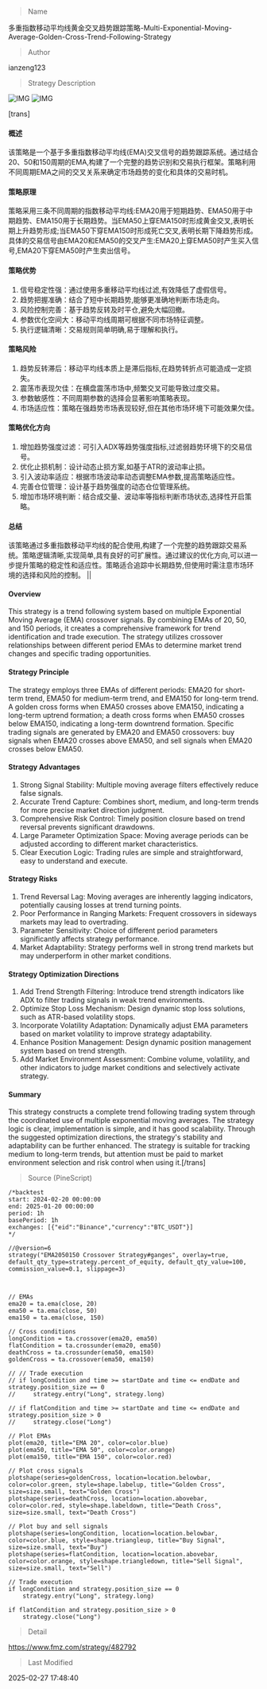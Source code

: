 
> Name

多重指数移动平均线黄金交叉趋势跟踪策略-Multi-Exponential-Moving-Average-Golden-Cross-Trend-Following-Strategy

> Author

ianzeng123

> Strategy Description

![IMG](https://www.fmz.com/upload/asset/2d8c8431cf79f27ad0ccf.png)
![IMG](https://www.fmz.com/upload/asset/2d98cea5e1acd25e7b3ec.png)




[trans]
#### 概述
该策略是一个基于多重指数移动平均线(EMA)交叉信号的趋势跟踪系统。通过结合20、50和150周期的EMA,构建了一个完整的趋势识别和交易执行框架。策略利用不同周期EMA之间的交叉关系来确定市场趋势的变化和具体的交易时机。

#### 策略原理
策略采用三条不同周期的指数移动平均线:EMA20用于短期趋势、EMA50用于中期趋势、EMA150用于长期趋势。当EMA50上穿EMA150时形成黄金交叉,表明长期上升趋势形成;当EMA50下穿EMA150时形成死亡交叉,表明长期下降趋势形成。具体的交易信号由EMA20和EMA50的交叉产生:EMA20上穿EMA50时产生买入信号,EMA20下穿EMA50时产生卖出信号。

#### 策略优势
1. 信号稳定性强：通过使用多重移动平均线过滤,有效降低了虚假信号。
2. 趋势把握准确：结合了短中长期趋势,能够更准确地判断市场走向。
3. 风险控制完善：基于趋势反转及时平仓,避免大幅回撤。
4. 参数优化空间大：移动平均线周期可根据不同市场特征调整。
5. 执行逻辑清晰：交易规则简单明确,易于理解和执行。

#### 策略风险
1. 趋势反转滞后：移动平均线本质上是滞后指标,在趋势转折点可能造成一定损失。
2. 震荡市表现欠佳：在横盘震荡市场中,频繁交叉可能导致过度交易。
3. 参数敏感性：不同周期参数的选择会显著影响策略表现。
4. 市场适应性：策略在强趋势市场表现较好,但在其他市场环境下可能效果欠佳。

#### 策略优化方向
1. 增加趋势强度过滤：可引入ADX等趋势强度指标,过滤弱趋势环境下的交易信号。
2. 优化止损机制：设计动态止损方案,如基于ATR的波动率止损。
3. 引入波动率适应：根据市场波动率动态调整EMA参数,提高策略适应性。
4. 完善仓位管理：设计基于趋势强度的动态仓位管理系统。
5. 增加市场环境判断：结合成交量、波动率等指标判断市场状态,选择性开启策略。

#### 总结
该策略通过多重指数移动平均线的配合使用,构建了一个完整的趋势跟踪交易系统。策略逻辑清晰,实现简单,具有良好的可扩展性。通过建议的优化方向,可以进一步提升策略的稳定性和适应性。策略适合追踪中长期趋势,但使用时需注意市场环境的选择和风险的控制。  ||

#### Overview
This strategy is a trend following system based on multiple Exponential Moving Average (EMA) crossover signals. By combining EMAs of 20, 50, and 150 periods, it creates a comprehensive framework for trend identification and trade execution. The strategy utilizes crossover relationships between different period EMAs to determine market trend changes and specific trading opportunities.

#### Strategy Principle
The strategy employs three EMAs of different periods: EMA20 for short-term trend, EMA50 for medium-term trend, and EMA150 for long-term trend. A golden cross forms when EMA50 crosses above EMA150, indicating a long-term uptrend formation; a death cross forms when EMA50 crosses below EMA150, indicating a long-term downtrend formation. Specific trading signals are generated by EMA20 and EMA50 crossovers: buy signals when EMA20 crosses above EMA50, and sell signals when EMA20 crosses below EMA50.

#### Strategy Advantages
1. Strong Signal Stability: Multiple moving average filters effectively reduce false signals.
2. Accurate Trend Capture: Combines short, medium, and long-term trends for more precise market direction judgment.
3. Comprehensive Risk Control: Timely position closure based on trend reversal prevents significant drawdowns.
4. Large Parameter Optimization Space: Moving average periods can be adjusted according to different market characteristics.
5. Clear Execution Logic: Trading rules are simple and straightforward, easy to understand and execute.

#### Strategy Risks
1. Trend Reversal Lag: Moving averages are inherently lagging indicators, potentially causing losses at trend turning points.
2. Poor Performance in Ranging Markets: Frequent crossovers in sideways markets may lead to overtrading.
3. Parameter Sensitivity: Choice of different period parameters significantly affects strategy performance.
4. Market Adaptability: Strategy performs well in strong trend markets but may underperform in other market conditions.

#### Strategy Optimization Directions
1. Add Trend Strength Filtering: Introduce trend strength indicators like ADX to filter trading signals in weak trend environments.
2. Optimize Stop Loss Mechanism: Design dynamic stop loss solutions, such as ATR-based volatility stops.
3. Incorporate Volatility Adaptation: Dynamically adjust EMA parameters based on market volatility to improve strategy adaptability.
4. Enhance Position Management: Design dynamic position management system based on trend strength.
5. Add Market Environment Assessment: Combine volume, volatility, and other indicators to judge market conditions and selectively activate strategy.

#### Summary
This strategy constructs a complete trend following trading system through the coordinated use of multiple exponential moving averages. The strategy logic is clear, implementation is simple, and it has good scalability. Through the suggested optimization directions, the strategy's stability and adaptability can be further enhanced. The strategy is suitable for tracking medium to long-term trends, but attention must be paid to market environment selection and risk control when using it.[/trans]



> Source (PineScript)

``` pinescript
/*backtest
start: 2024-02-20 00:00:00
end: 2025-01-20 00:00:00
period: 1h
basePeriod: 1h
exchanges: [{"eid":"Binance","currency":"BTC_USDT"}]
*/

//@version=6
strategy("EMA2050150 Crossover Strategy#ganges", overlay=true, default_qty_type=strategy.percent_of_equity, default_qty_value=100, commission_value=0.1, slippage=3)



// EMAs
ema20 = ta.ema(close, 20)
ema50 = ta.ema(close, 50)
ema150 = ta.ema(close, 150)

// Cross conditions
longCondition = ta.crossover(ema20, ema50)
flatCondition = ta.crossunder(ema20, ema50)
deathCross = ta.crossunder(ema50, ema150)
goldenCross = ta.crossover(ema50, ema150)

// // Trade execution
// if longCondition and time >= startDate and time <= endDate and strategy.position_size == 0
//     strategy.entry("Long", strategy.long)

// if flatCondition and time >= startDate and time <= endDate and strategy.position_size > 0
//     strategy.close("Long")

// Plot EMAs
plot(ema20, title="EMA 20", color=color.blue)
plot(ema50, title="EMA 50", color=color.orange)
plot(ema150, title="EMA 150", color=color.red)

// Plot cross signals
plotshape(series=goldenCross, location=location.belowbar, color=color.green, style=shape.labelup, title="Golden Cross", size=size.small, text="Golden Cross")
plotshape(series=deathCross, location=location.abovebar, color=color.red, style=shape.labeldown, title="Death Cross", size=size.small, text="Death Cross")

// Plot buy and sell signals
plotshape(series=longCondition, location=location.belowbar, color=color.blue, style=shape.triangleup, title="Buy Signal", size=size.small, text="Buy")
plotshape(series=flatCondition, location=location.abovebar, color=color.orange, style=shape.triangledown, title="Sell Signal", size=size.small, text="Sell")

// Trade execution
if longCondition and strategy.position_size == 0
    strategy.entry("Long", strategy.long)

if flatCondition and strategy.position_size > 0
    strategy.close("Long")
```

> Detail

https://www.fmz.com/strategy/482792

> Last Modified

2025-02-27 17:48:40
